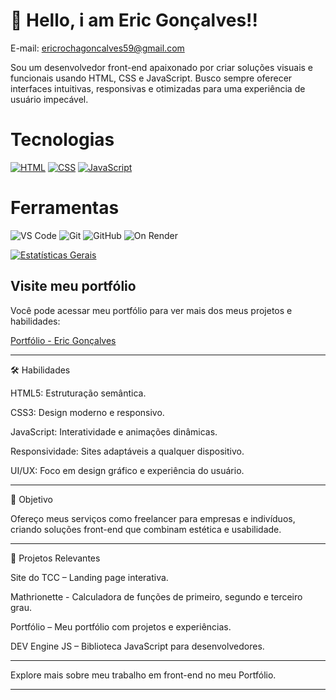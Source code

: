 
# 👋 Hello, i am Eric Gonçalves!!

E-mail: ericrochagoncalves59@gmail.com

Sou um desenvolvedor front-end apaixonado por criar soluções visuais e funcionais usando HTML, CSS e JavaScript. Busco sempre oferecer interfaces intuitivas, responsivas e otimizadas para uma experiência de usuário impecável.

# Tecnologias

[![HTML](https://img.shields.io/badge/HTML-5-blue?style=for-the-badge&logo=html5&logoColor=white)](https://developer.mozilla.org/en-US/docs/Web/HTML)
[![CSS](https://img.shields.io/badge/CSS-3-blue?style=for-the-badge&logo=css3&logoColor=white)](https://developer.mozilla.org/en-US/docs/Web/CSS)
[![JavaScript](https://img.shields.io/badge/JavaScript-ES6-yellow?style=for-the-badge&logo=javascript&logoColor=white)](https://developer.mozilla.org/en-US/docs/Web/JavaScript)

# Ferramentas

![VS Code](https://img.shields.io/badge/VS%20Code-1E1E1E?style=for-the-badge&logo=visualstudiocode&logoColor=white)
![Git](https://img.shields.io/badge/Git-1D1F22?style=for-the-badge&logo=git&logoColor=white)
![GitHub](https://img.shields.io/badge/GitHub-0D1117?style=for-the-badge&logo=github&logoColor=white)
![On Render](https://img.shields.io/badge/On%20Render-2E2E2E?style=for-the-badge&logo=render&logoColor=white)


[![Estatísticas Gerais](https://github-readme-stats.vercel.app/api?username=EricRochaGoncalves&show_icons=true&theme=vision-friendly-dark)](https://github.com/EricRochaGoncalves)

## Visite meu portfólio

Você pode acessar meu portfólio para ver mais dos meus projetos e habilidades:

[Portfólio - Eric Gonçalves](https://portif-lio-ericgoncalves.onrender.com/)


---

🛠️ Habilidades

HTML5: Estruturação semântica.

CSS3: Design moderno e responsivo.

JavaScript: Interatividade e animações dinâmicas.

Responsividade: Sites adaptáveis a qualquer dispositivo.

UI/UX: Foco em design gráfico e experiência do usuário.



---

🎯 Objetivo

Ofereço meus serviços como freelancer para empresas e indivíduos, criando soluções front-end que combinam estética e usabilidade.


---

💼 Projetos Relevantes

Site do TCC – Landing page interativa.

Mathrionette - Calculadora de funções de primeiro, segundo e terceiro grau.

Portfólio – Meu portfólio com projetos e experiências.

DEV Engine JS – Biblioteca JavaScript para desenvolvedores.



---

Explore mais sobre meu trabalho em front-end no meu Portfólio.


---



